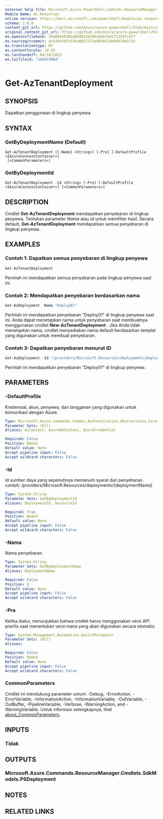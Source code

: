 ```yaml
---
external help file: Microsoft.Azure.PowerShell.Cmdlets.ResourceManager.dll-Help.xml
Module Name: Az.Resources
online version: https://docs.microsoft.com/powershell/module/az.resources/get-aztenantdeployment
schema: 2.0.0
content_git_url: https://github.com/Azure/azure-powershell/blob/main/src/Resources/Resources/help/Get-AzTenantDeployment.md
original_content_git_url: https://github.com/Azure/azure-powershell/blob/main/src/Resources/Resources/help/Get-AzTenantDeployment.md
ms.openlocfilehash: 3dd0042016bdd940236298cb6b24d1f13587c4f7
ms.sourcegitcommit: dcb33efdfc53ba0b2f271e883021de84878d1f31
ms.translationtype: MT
ms.contentlocale: id-ID
ms.lasthandoff: 04/18/2022
ms.locfileid: "142673884"
---
```

# Get-AzTenantDeployment

## SYNOPSIS
Dapatkan penggunaan di lingkup penyewa

## SYNTAX

### GetByDeploymentName (Default)
```
Get-AzTenantDeployment [[-Name] <String>] [-Pre] [-DefaultProfile <IAzureContextContainer>]
 [<CommonParameters>]
```

### GetByDeploymentId
```
Get-AzTenantDeployment -Id <String> [-Pre] [-DefaultProfile <IAzureContextContainer>] [<CommonParameters>]
```

## DESCRIPTION
Cmdlet **Get-AzTenantDeployment** mendapatkan penyebaran di lingkup penyewa.
Tentukan parameter *Nama* atau *Id* untuk memfilter hasil.
Secara default, **Get-AzTenantDeployment** mendapatkan semua penyebaran di lingkup penyewa.

## EXAMPLES

### Contoh 1: Dapatkan semua penyebaran di lingkup penyewa
```powershell
Get-AzTenantDeployment
```

Perintah ini mendapatkan semua penyebaran pada lingkup penyewa saat ini.

### Contoh 2: Mendapatkan penyebaran berdasarkan nama
```powershell
Get-AzDeployment -Name "Deploy01"
```

Perintah ini mendapatkan penyebaran "Deploy01" di lingkup penyewa saat ini.
Anda dapat menetapkan nama untuk penyebaran saat membuatnya menggunakan cmdlet **New-AzTenantDeployment** .
Jika Anda tidak menetapkan nama, cmdlet menyediakan nama default berdasarkan templat yang digunakan untuk membuat penyebaran.

### Contoh 3: Dapatkan penyebaran menurut ID
```powershell
Get-AzDeployment -Id "/providers/Microsoft.Resources/deployments/Deploy01"
```

Perintah ini mendapatkan penyebaran "Deploy01" di lingkup penyewa.

## PARAMETERS

### -DefaultProfile
Kredensial, akun, penyewa, dan langganan yang digunakan untuk komunikasi dengan Azure.

```yaml
Type: Microsoft.Azure.Commands.Common.Authentication.Abstractions.Core.IAzureContextContainer
Parameter Sets: (All)
Aliases: AzContext, AzureRmContext, AzureCredential

Required: False
Position: Named
Default value: None
Accept pipeline input: False
Accept wildcard characters: False
```

### -Id
Id sumber daya yang sepenuhnya memenuhi syarat dari penyebaran.
contoh: /providers/Microsoft.Resources/deployments/{deploymentName}

```yaml
Type: System.String
Parameter Sets: GetByDeploymentId
Aliases: DeploymentId, ResourceId

Required: True
Position: Named
Default value: None
Accept pipeline input: False
Accept wildcard characters: False
```

### -Nama
Nama penyebaran.

```yaml
Type: System.String
Parameter Sets: GetByDeploymentName
Aliases: DeploymentName

Required: False
Position: 0
Default value: None
Accept pipeline input: False
Accept wildcard characters: False
```

### -Pra
Ketika diatur, menunjukkan bahwa cmdlet harus menggunakan versi API prarilis saat menentukan versi mana yang akan digunakan secara otomatis.

```yaml
Type: System.Management.Automation.SwitchParameter
Parameter Sets: (All)
Aliases:

Required: False
Position: Named
Default value: None
Accept pipeline input: False
Accept wildcard characters: False
```

### CommonParameters
Cmdlet ini mendukung parameter umum: -Debug, -ErrorAction, -ErrorVariable, -InformationAction, -InformationVariable, -OutVariable, -OutBuffer, -PipelineVariable, -Verbose, -WarningAction, and -WarningVariable. Untuk informasi selengkapnya, lihat [about_CommonParameters](http://go.microsoft.com/fwlink/?LinkID=113216).

## INPUTS

### Tidak

## OUTPUTS

### Microsoft.Azure.Commands.ResourceManager.Cmdlets.SdkModels.PSDeployment

## NOTES

## RELATED LINKS
